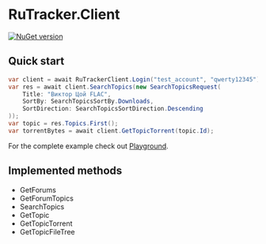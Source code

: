 # RuTracker.Client

[![NuGet version](https://badge.fury.io/nu/RuTracker.Client.svg)](https://www.nuget.org/packages/RuTracker.Client)

## Quick start

```C#
var client = await RuTrackerClient.Login("test_account", "qwerty12345");
var res = await client.SearchTopics(new SearchTopicsRequest(
    Title: "Виктор Цой FLAC",
    SortBy: SearchTopicsSortBy.Downloads,
    SortDirection: SearchTopicsSortDirection.Descending
));
var topic = res.Topics.First();
var torrentBytes = await client.GetTopicTorrent(topic.Id);
```

For the complete example check out [Playground](https://github.com/ilyalatt/RuTracker.Client/blob/master/src/RuTracker.Client.Playground/Program.cs).

## Implemented methods

* GetForums
* GetForumTopics
* SearchTopics
* GetTopic
* GetTopicTorrent
* GetTopicFileTree
